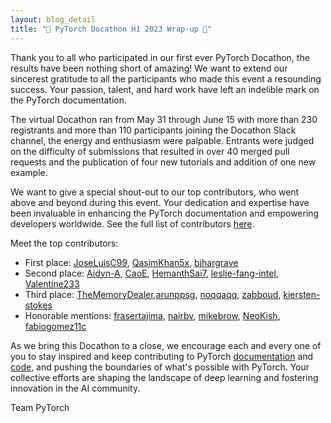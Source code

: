 ```yaml
---
layout: blog_detail
title: "🎉 PyTorch Docathon H1 2023 Wrap-up 🎉"
---
```


Thank you to all who participated in our first ever PyTorch Docathon, the results have been nothing short of amazing! We want to extend our sincerest gratitude to all the participants who made this event a resounding success. Your passion, talent, and hard work have left an indelible mark on the PyTorch documentation.

The virtual Docathon ran from May 31 through June 15 with more than 230 registrants and more than 110 participants joining the Docathon Slack channel, the energy and enthusiasm were palpable. Entrants were judged on the difficulty of submissions that resulted in over 40 merged pull requests and the publication of four new tutorials and addition of one new example.

We want to give a special shout-out to our top contributors, who went above and beyond during this event. Your dedication and expertise have been invaluable in enhancing the PyTorch documentation and empowering developers worldwide. See the full list of contributors [here](https://github.com/pytorch/tutorials/blob/main/docathon-leaderboard.md). 

Meet the top contributors:

- First place: [JoseLuisC99](https://github.com/JoseLuisC99), [QasimKhan5x](https://github.com/QasimKhan5x), [bjhargrave](https://github.com/bjhargrave)
- Second place: [Aidyn-A](https://github.com/Aidyn-A), [CaoE](https://github.com/CaoE), [HemanthSai7](https://github.com/HemanthSai7), [leslie-fang-intel](https://github.com/leslie-fang-intel), 	[Valentine233](https://github.com/Valentine233)
- Third place: [TheMemoryDealer](https://github.com/TheMemoryDealer),[arunppsg](https://github.com/arunppsg), [noqqaqq](https://github.com/noqqaqq), [zabboud](https://github.com/zabboud), [kiersten-stokes](https://github.com/kiersten-stokes)
- Honorable mentions: [frasertajima](https://github.com/frasertajima), [nairbv](https://github.com/nairbv), [mikebrow](https://github.com/mikebrow), [NeoKish](https://github.com/NeoKish), [fabiogomez11c](https://github.com/fabiogomez11c)

As we bring this Docathon to a close, we encourage each and every one of you to stay inspired and keep  contributing to PyTorch [documentation](https://github.com/pytorch/tutorials#contributing) and [code](https://github.com/pytorch/pytorch/blob/main/CONTRIBUTING.md), and pushing the boundaries of what's possible with PyTorch. Your collective efforts are shaping the landscape of deep learning and fostering innovation in the AI community.

Team PyTorch 

